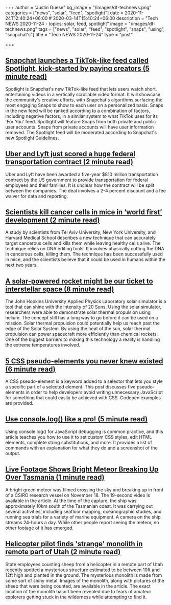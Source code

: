 +++
author = "Justin Guese"
bg_image = "/images/df-technews.png"
categories = ["news", "solar", "feed", "spotlight"]
date = 2020-11-24T12:40:24+06:00 # 2020-03-14T15:40:24+06:00
description = "Tech NEWS 2020-11-24 - topics: solar, feed, spotlight"
image = "/images/df-technews.png"
tags = ["news", "solar", "feed", "spotlight", "snaps", "using", "snapchat's"]
title = "Tech NEWS 2020-11-24"
type = "post"

+++

## [Snapchat launches a TikTok-like feed called Spotlight, kick-started by paying creators (5 minute read)](https://techcrunch.com/2020/11/23/snapchat-launches-a-tiktok-like-feed-called-spotlight-kick-started-by-paying-creators//1/01000175f9f00a4b-dc61cd06-585e-4cde-8011-5c725e745cf9-000000/3MgUvmlpz0tEocKy4rz0Je83iD26yORknjg1ZQkh6hQ=168)

Spotlight is Snapchat's new TikTok-like feed that lets users watch short, entertaining videos in a vertically scrollable video format. It will showcase the community's creative efforts, with Snapchat's algorithms surfacing the most engaging Snaps to show to each user on a personalized basis. Snaps in the new feed will be ranked according to a combination of factors, including negative factors, in a similar system to what TikTok uses for its 'For You' feed. Spotlight will feature Snaps from both private and public user accounts. Snaps from private accounts will have user information removed. The Spotlight feed will be moderated according to Snapchat's new Spotlight Guidelines.

## [Uber and Lyft just scored a huge federal transportation contract (2 minute read)](https://www.theverge.com/2020/11/23/21611553/uber-lyft-gsa-government-contract-amount/1/01000175f9f00a4b-dc61cd06-585e-4cde-8011-5c725e745cf9-000000/ds1tywahymluGdGCkPEZXQ7EiwpHmkmbO2u0W7BA3_Q=168)

Uber and Lyft have been awarded a five-year $810 million transportation contract by the US government to provide transportation for federal employees and their families. It is unclear how the contract will be split between the companies. The deal involves a 2-4 percent discount and a fee waiver for data and reporting.

## [Scientists kill cancer cells in mice in ‘world first’ development (2 minute read)](https://www.independent.co.uk/news/science/cancer-cells-mice-kills-gene-editing-scientists-b1760367.html/1/01000175f9f00a4b-dc61cd06-585e-4cde-8011-5c725e745cf9-000000/zp9gXmJR46tYl_sIviXUEAwjewUqjrCPwS1zYu0t9Fk=168)

A study by scientists from Tel Aviv University, New York University, and Harvard Medical School describes a new technique that can accurately target cancerous cells and kills them while leaving healthy cells alive. The technique relies on DNA editing tools. It involves physically cutting the DNA in cancerous cells, killing them. The technique has been successfully used in mice, and the scientists believe that it could be used in humans within the next two years.

## [A solar-powered rocket might be our ticket to interstellar space (8 minute read)](https://arstechnica.com/science/2020/11/a-solar-powered-rocket-might-be-our-ticket-to-interstellar-space//1/01000175f9f00a4b-dc61cd06-585e-4cde-8011-5c725e745cf9-000000/MBl2OZMPpyhh1xUkYokzCGfuviSbU6ydrP3e9R0k43E=168)

The John Hopkins University Applied Physics Laboratory solar simulator is a tool that can shine with the intensity of 20 Suns. Using the solar simulator, researchers were able to demonstrate solar thermal propulsion using helium. The concept still has a long way to go before it can be used on a mission. Solar thermal propulsion could potentially help us reach past the edge of the Solar System. By using the heat of the sun, solar thermal propulsion can power spacecraft more efficiently than chemical rockets. One of the biggest barriers to making this technology a reality is handling the extreme temperatures involved.

## [5 CSS pseudo-elements you never knew existed (6 minute read)](https://blog.logrocket.com/5-css-pseudo-elements-you-never-knew-existed//1/01000175f9f00a4b-dc61cd06-585e-4cde-8011-5c725e745cf9-000000/_Av6kiBxRy4f-mS4vrdz91GsPjsJeg7WXwZtfJ0IBmE=168)

A CSS pseudo-element is a keyword added to a selector that lets you style a specific part of a selected element. This post discusses five pseudo-elements in order to help developers avoid writing unnecessary JavaScript for something that could easily be achieved with CSS. Codepen examples are provided.

## [Use console.log() like a pro! (5 minute read)](https://denic.hashnode.dev/use-consolelog-like-a-pro/1/01000175f9f00a4b-dc61cd06-585e-4cde-8011-5c725e745cf9-000000/3GVLZSFo9iqtrD1uw2d_yBCzsB2Wt7kOxTm6jcl6mR4=168)

Using console.log() for JavaScript debugging is common practice, and this article teaches you how to use it to set custom CSS styles, edit HTML elements, complete string substitutions, and more. It provides a list of commands with an explanation for what they do and a screenshot of the output.

## [Live Footage Shows Bright Meteor Breaking Up Over Tasmania (1 minute read)](https://interestingengineering.com/live-footage-shows-bright-meteor-breaking-up-over-tasmania/1/01000175f9f00a4b-dc61cd06-585e-4cde-8011-5c725e745cf9-000000/vDref7W49aAJVi8T7f988NRtLsp2NOKDz9ztLn4vImU=168)

A bright green meteor was filmed crossing the sky and breaking up in front of a CSIRO research vessel on November 18. The 19-second video is available in the article. At the time of the capture, the ship was approximately 10km south of the Tasmanian coast. It was carrying out several activities, including seafloor mapping, oceanographic studies, and running sea trials for a variety of marine equipment. A camera on the ship streams 24-hours a day. While other people report seeing the meteor, no other footage of it has emerged.

## [Helicopter pilot finds 'strange' monolith in remote part of Utah (2 minute read)](https://www.theguardian.com/us-news/2020/nov/23/helicopter-pilot-finds-strange-monolith-in-remote-part-of-utah/1/01000175f9f00a4b-dc61cd06-585e-4cde-8011-5c725e745cf9-000000/sosFjO4QyaS_6Mldred01iOznkKHFlwhlRZkUZYxerM=168)

State employees counting sheep from a helicopter in a remote part of Utah recently spotted a mysterious structure estimated to be between 10ft and 12ft high and planted in the ground. The mysterious monolith is made from some sort of shiny metal. Images of the monolith, along with pictures of the sheep that were being counted, are available in the article. The exact location of the monolith hasn't been revealed due to fears of amateur explorers getting stuck in the wilderness while attempting to find it.

